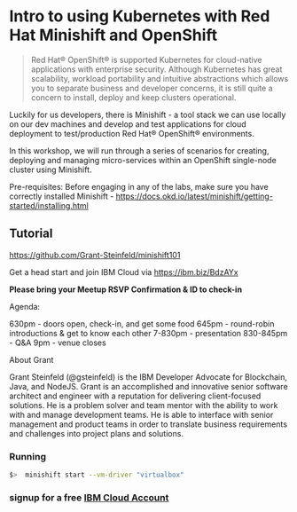 # Intro to using Kubernetes with Red Hat Minishift and OpenShift


>Red Hat® OpenShift® is supported Kubernetes for cloud-native applications with enterprise security. Although Kubernetes has great scalability, workload portability and intuitive abstractions which allows you to separate business and developer concerns, it is still quite a concern to install, deploy and keep clusters operational.

Luckily for us developers, there is Minishift - a tool stack we can use locally on our dev machines and develop and test applications for cloud deployment to test/production Red Hat® OpenShift® environments.

In this workshop, we will run through a series of scenarios for creating, deploying and managing micro-services within an OpenShift single-node cluster using Minishift.

Pre-requisites:
Before engaging in any of the labs, make sure you have correctly installed Minishift - https://docs.okd.io/latest/minishift/getting-started/installing.html

## Tutorial
https://github.com/Grant-Steinfeld/minishift101

Get a head start and join IBM Cloud via https://ibm.biz/BdzAYx

**Please bring your Meetup RSVP Confirmation & ID to check-in**

Agenda:

630pm - doors open, check-in, and get some food
645pm - round-robin introductions & get to know each other
7-830pm - presentation
830-845pm - Q&A
9pm - venue closes

About Grant

Grant Steinfeld (@gsteinfeld) is the IBM Developer Advocate for Blockchain, Java, and NodeJS. Grant is an accomplished and innovative senior software architect and engineer with a reputation for delivering client-focused solutions. He is a problem solver and team mentor with the ability to work with and manage development teams. He is able to interface with senior management and product teams in order to translate business requirements and challenges into project plans and solutions.


### Running

```sh
$>  minishift start --vm-driver "virtualbox"


```
### signup for a free [IBM Cloud Account](https://ibm.biz/BdzAYx)


